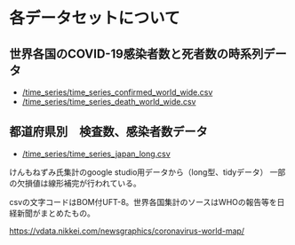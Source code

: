 # 各データセットについて

## 世界各国のCOVID-19感染者数と死者数の時系列データ

- [/time_series/time_series_confirmed_world_wide.csv](https://raw.githubusercontent.com/kenmomd/covid19/master/data/time_series/time_series_confirmed_world_wide.csv)
- [/time_series/time_series_death_world_wide.csv](https://raw.githubusercontent.com/kenmomd/covid19/master/data/time_series/time_series_death_world_wide.csv)

## 都道府県別　検査数、感染者数データ

- [/time_series/time_series_japan_long.csv](https://raw.githubusercontent.com/kenmomd/covid19/master/data/time_series/time_series_japan_long.csv)

けんもねずみ氏集計のgoogle studio用データから（long型、tidyデータ）
一部の欠損値は線形補完が行われている。

csvの文字コードはBOM付UFT-8。世界各国集計のソースはWHOの報告等を日経新聞がまとめたもの。

https://vdata.nikkei.com/newsgraphics/coronavirus-world-map/